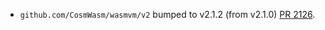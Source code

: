 * `github.com/CosmWasm/wasmvm/v2` bumped to v2.1.2 (from v2.1.0) [PR 2126](https://github.com/provenance-io/provenance/pull/2126).
